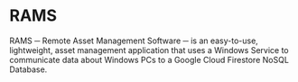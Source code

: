 # RAMS
RAMS ─ Remote Asset Management Software ─ is an easy-to-use, lightweight, asset management application that uses a Windows Service to communicate data about Windows PCs to a Google Cloud Firestore NoSQL Database.
